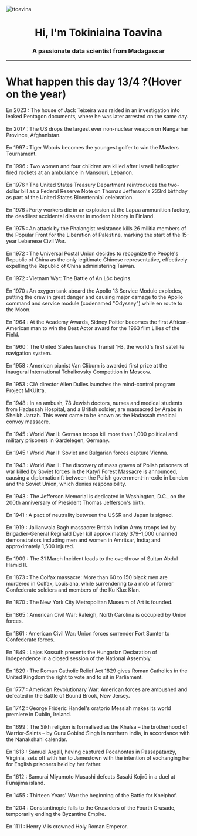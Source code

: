 
<p align="left"> <img src="https://komarev.com/ghpvc/?username=ttoavina&label=Profile%20views&color=0e75b6&style=flat" alt="ttoavina" /> </p>
<h1 align="center">Hi, I'm Tokiniaina Toavina</h1>
<h3 align="center">A passionate data scientist from Madagascar</h3>
    
<hr/>
<h1> What happen this day 13/4 ?(Hover on the year)</h1>

En 2023 : The house of Jack Teixeira was raided in an investigation into leaked Pentagon documents, where he was later arrested on the same day.
<br/><br/>
En 2017 : The US drops the largest ever non-nuclear weapon on Nangarhar Province, Afghanistan.
<br/><br/>
En 1997 : Tiger Woods becomes the youngest golfer to win the Masters Tournament.
<br/><br/>
En 1996 : Two women and four children are killed after Israeli helicopter fired rockets at an ambulance in Mansouri, Lebanon.
<br/><br/>
En 1976 : The United States Treasury Department reintroduces the two-dollar bill as a Federal Reserve Note on Thomas Jefferson's 233rd birthday as part of the United States Bicentennial celebration.
<br/><br/>
En 1976 : Forty workers die in an explosion at the Lapua ammunition factory, the deadliest accidental disaster in modern history in Finland.
<br/><br/>
En 1975 : An attack by the Phalangist resistance kills 26 militia members of the Popular Front for the Liberation of Palestine, marking the start of the 15-year Lebanese Civil War.
<br/><br/>
En 1972 : The Universal Postal Union decides to recognize the People's Republic of China as the only legitimate Chinese representative, effectively expelling the Republic of China administering Taiwan.
<br/><br/>
En 1972 : Vietnam War: The Battle of An Lộc begins.
<br/><br/>
En 1970 : An oxygen tank aboard the Apollo 13 Service Module explodes, putting the crew in great danger and causing major damage to the Apollo command and service module (codenamed "Odyssey") while en route to the Moon.
<br/><br/>
En 1964 : At the Academy Awards, Sidney Poitier becomes the first African-American man to win the Best Actor award for the 1963 film Lilies of the Field.
<br/><br/>
En 1960 : The United States launches Transit 1-B, the world's first satellite navigation system.
<br/><br/>
En 1958 : American pianist Van Cliburn is awarded first prize at the inaugural International Tchaikovsky Competition in Moscow.
<br/><br/>
En 1953 : CIA director Allen Dulles launches the mind-control program Project MKUltra.
<br/><br/>
En 1948 : In an ambush, 78 Jewish doctors, nurses and medical students from Hadassah Hospital, and a British soldier, are massacred by Arabs in Sheikh Jarrah. This event came to be known as the Hadassah medical convoy massacre.
<br/><br/>
En 1945 : World War II: German troops kill more than 1,000 political and military prisoners in Gardelegen, Germany.
<br/><br/>
En 1945 : World War II: Soviet and Bulgarian forces capture Vienna.
<br/><br/>
En 1943 : World War II: The discovery of mass graves of Polish prisoners of war killed by Soviet forces in the Katyń Forest Massacre is announced, causing a diplomatic rift between the Polish government-in-exile in London and the Soviet Union, which denies responsibility.
<br/><br/>
En 1943 : The Jefferson Memorial is dedicated in Washington, D.C., on the 200th anniversary of President Thomas Jefferson's birth.
<br/><br/>
En 1941 : A pact of neutrality between the USSR and Japan is signed.
<br/><br/>
En 1919 : Jallianwala Bagh massacre: British Indian Army troops led by Brigadier-General Reginald Dyer kill approximately 379–1,000 unarmed demonstrators including men and women in Amritsar, India; and approximately 1,500 injured.
<br/><br/>
En 1909 : The 31 March Incident leads to the overthrow of Sultan Abdul Hamid II.
<br/><br/>
En 1873 : The Colfax massacre: More than 60 to 150 black men are murdered in Colfax, Louisiana, while surrendering to a mob of former Confederate soldiers and members of the Ku Klux Klan.
<br/><br/>
En 1870 : The New York City Metropolitan Museum of Art is founded.
<br/><br/>
En 1865 : American Civil War: Raleigh, North Carolina is occupied by Union forces.
<br/><br/>
En 1861 : American Civil War: Union forces surrender Fort Sumter to Confederate forces.
<br/><br/>
En 1849 : Lajos Kossuth presents the Hungarian Declaration of Independence in a closed session of the National Assembly.
<br/><br/>
En 1829 : The Roman Catholic Relief Act 1829 gives Roman Catholics in the United Kingdom the right to vote and to sit in Parliament.
<br/><br/>
En 1777 : American Revolutionary War: American forces are ambushed and defeated in the Battle of Bound Brook, New Jersey.
<br/><br/>
En 1742 : George Frideric Handel's oratorio Messiah makes its world premiere in Dublin, Ireland.
<br/><br/>
En 1699 : The Sikh religion is formalised as the Khalsa – the brotherhood of Warrior-Saints – by Guru Gobind Singh in northern India, in accordance with the Nanakshahi calendar.
<br/><br/>
En 1613 : Samuel Argall, having captured Pocahontas in Passapatanzy, Virginia, sets off with her to Jamestown with the intention of exchanging her for English prisoners held by her father.
<br/><br/>
En 1612 : Samurai Miyamoto Musashi defeats Sasaki Kojirō in a duel at Funajima island.
<br/><br/>
En 1455 : Thirteen Years' War: the beginning of the Battle for Kneiphof.
<br/><br/>
En 1204 : Constantinople falls to the Crusaders of the Fourth Crusade, temporarily ending the Byzantine Empire.
<br/><br/>
En 1111 : Henry V is crowned Holy Roman Emperor.
<br/><br/>
